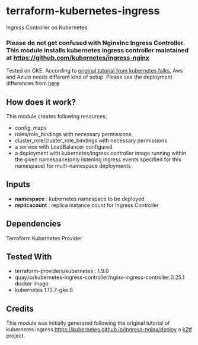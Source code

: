 # terraform-kubernetes-ingress
Ingress Controller on Kubernetes

### Please do not get confused with NginxInc Ingress Controller. This module installs kubernetes ingress controller maintained at https://github.com/kubernetes/ingress-nginx

Tested on GKE. According to [original tutorial from kubernetes falks](https://kubernetes.github.io/ingress-nginx/deploy/), Aws and Azure needs different kind of setup. Please see the deployment differences from [here](https://kubernetes.github.io/ingress-nginx/deploy/)  


## How does it work?

This module creates following resources;

- config_maps
- roles/role_bindings with necessary permissions
- cluster_role/cluster_role_bindings with necessary permissions
- a service with LoadBalancer configured
- a deployment with kubernetes/ingress controller image running within the given namespace(only listening ingress events specified for this namespace) for multi-namespace deployments

## Inputs

- **namespace**     : kubernetes namespace to be deployed
- **replicacount**  : replica instance count for Ingress Controller

## Dependencies

Terraform Kubernetes Provider

## Tested With

- terraform-providers/kubernetes : 1.9.0
- quay.io/kubernetes-ingress-controller/nginx-ingress-controller:0.25.1	docker image
- kubernetes 1.13.7-gke.8

## Credits

This module was initially generated following the original tutorial of kubernetes ingress https://kubernetes.github.io/ingress-nginx/deploy a [k2tf](https://github.com/sl1pm4t/k2tf) project.
